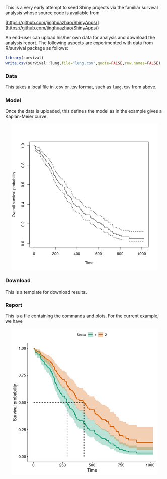 This is a very early attempt to seed Shiny projects via the familiar survival analysis whose source code is available from

[https://github.com/jinghuazhao/ShinyApps/](https://github.com/jinghuazhao/ShinyApps/)

An end-user can upload his/her own data for analysis and download the analysis report. The following aspects are experimented with data from 
R/survival package as follows:

```r
library(survival)
write.csv(survival::lung,file="lung.csv",quote=FALSE,row.names=FALSE)
```

### Data

This takes a local file in .csv or .tsv format, such as `lung.tsv` from above.

### Model

Once the data is uploaded, this defines the model as in the example gives a Kaplan-Meier curve.

<img src="www/km-1.png" title="plot of chunk km" alt="plot of chunk km" style="display:block; margin: auto" style="display: block; margin: auto;" />

### Download

This is a template for download results.

### Report

This is a file containing the commands and plots. For the current example, we have

<img src="www/cox-1.png" title="plot of chunk cox" alt="plot of chunk cox" style="display:block; margin: auto" style="display: block; margin: auto;" />
